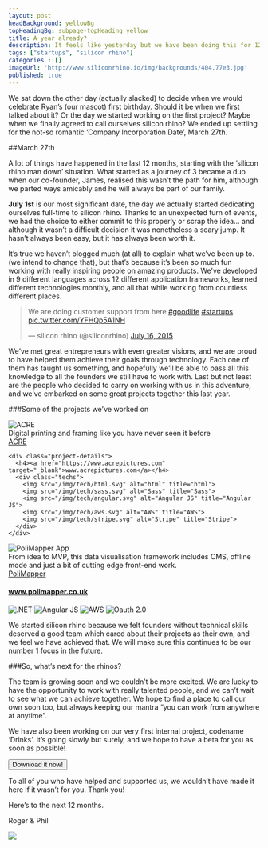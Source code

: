 ```yaml
---
layout: post
headBackground: yellowBg
topHeadingBg: subpage-topHeading yellow
title: A year already?
description: It feels like yesterday but we have been doing this for 12 months..
tags: ["startups", "silicon rhino"]
categories : []
imageUrl: 'http://www.siliconrhino.io/img/backgrounds/404.77e3.jpg'
published: true
---
```


We sat down the other day (actually slacked) to decide when we would celebrate Ryan’s (our mascot) first birthday. Should it be when we first talked about it? Or the day we started working on the first project? Maybe when we finally agreed to call ourselves silicon rhino? We ended up settling for the not-so romantic ‘Company Incorporation Date’, March 27th. 

<div class="bottom-border yellow"></div>
##March 27th
<div class="bottom-border yellow"></div>

A lot of things have happened in the last 12 months, starting with the ‘silicon rhino man down’ situation. What started as a journey of 3 became a duo when our co-founder, James, realised this wasn’t the path for him, although we parted ways amicably and he will always be part of our family.

**July 1st** is our most significant date, the day we actually started dedicating ourselves full-time to silicon rhino. Thanks to an unexpected turn of events,  we had the choice to either commit to this properly or scrap the idea… and although it wasn’t a difficult decision it was nonetheless a scary jump. It hasn’t always been easy, but it has always been worth it.

It’s true we haven’t blogged much (at all) to explain what we’ve been up to. (we intend to change that), but that’s because it’s been so much fun working with really inspiring people on amazing products. We’ve developed in 9 different languages across 12 different application frameworks, learned different technologies monthly, and all that while working from countless different places.

<blockquote class="twitter-tweet" data-lang="en"><p lang="en" dir="ltr">We are doing customer support from here <a href="https://twitter.com/hashtag/goodlife?src=hash">#goodlife</a> <a href="https://twitter.com/hashtag/startups?src=hash">#startups</a> <a href="http://t.co/YFHQp5A1NH">pic.twitter.com/YFHQp5A1NH</a></p>&mdash; silicon rhino (@siliconrhino) <a href="https://twitter.com/siliconrhino/status/621661438994726912">July 16, 2015</a></blockquote>

<!-- ![My helpful screenshot](/img/backgrounds/macbookwankers.jpg) -->

We’ve met great entrepreneurs with even greater visions, and we are proud to have helped them achieve their goals through technology. Each one of them has taught us something, and hopefully we’ll be able to pass all this knowledge to all the founders we still have to work with. Last but not least are the people who decided to carry on working with us in this adventure, and we’ve embarked on some great projects together this last year.

###Some of the projects we've worked on

<section class="projects-blog">
  <div class="container">
  <div class="col-sm-4 col-md-4 project">
  <div class="box blue-border">
      <img class="project-image" src="/img/projects/acre-gray.png" alt="ACRE" title="ACRE">
      <div class="overbox blue">
      <div class="tagline overtext">Digital printing and framing like you have never seen it before</div>
      </div>
    </div>
    <label class="blue-border"><a href="https://www.acrepictures.com" target="_blank">ACRE</a></label>
    
    <div class="project-details">
      <h4><a href="https://www.acrepictures.com" target="_blank">www.acrepictures.com</a></h4>
      <div class="techs">
        <img src="/img/tech/html.svg" alt="html" title="html">
        <img src="/img/tech/sass.svg" alt="Sass" title="Sass">
        <img src="/img/tech/angular.svg" alt="Angular JS" title="Angular JS">
        <img src="/img/tech/aws.svg" alt="AWS" title="AWS">
        <img src="/img/tech/stripe.svg" alt="Stripe" title="Stripe">
      </div> 
    </div> 
  </div>
  <div class="col-sm-4 col-md-4 project">
    <div class="box yellow-border">
        <img class="project-image polimapper" src="/img/projects/polimapper-gray-s.png" alt="PoliMapper App" title="PoliMapper App">
        <div class="overbox yellow">
      <div class="tagline overtext">From idea to MVP, this data visualisation framework includes CMS, offline mode and just a bit of cutting edge front-end work.</div>
      </div>
    </div>
     <label class="yellow-border"><a href="http://www.polimapper.co.uk/" target="_blank">PoliMapper</a></label>
    <div class="project-details">
      <h4><a href="http://www.polimapper.co.uk/" target="_blank">www.polimapper.co.uk</a></h4>
      <div class="techs">
        <img src="/img/tech/net.svg" alt=".NET" title=".NET">
        <img src="/img/tech/angular.svg" alt="Angular JS" title="Angular JS">
        <img src="/img/tech/aws.svg" alt="AWS" title="AWS">
        <img src="/img/tech/oauth.svg" alt="Oauth 2.0" title="Oauth 2.0">
      </div>
    </div>
  </div>
</div>
</section>

We started silicon rhino because we felt founders without technical skills deserved a good team which cared about their projects as their own, and we feel we have achieved that. We will make sure this continues to be our number 1  focus in the future.

###So, what’s next for the rhinos?

The team is growing soon and we couldn’t be more excited. We are lucky to have the opportunity to work with really talented people, and we can’t wait to see what we can achieve together. We hope to find a place to call our own soon too, but always keeping our mantra “you can work from anywhere at anytime”.


We have also been working on our very first internal project, codename ‘Drinks’. It’s going slowly but surely, and we hope to have a beta for you as soon as possible!

<div class="button-wrap"><button type="btn" class="join-waitlist">Download it now!</button></div>

To all of you who have helped and supported us, we wouldn’t have made it here if it wasn’t for you. Thank you!

Here’s to the next 12 months.

Roger & Phil


<img class="cheers-gif" src="http://media0.giphy.com/media/GCLlQnV7wzKLu/giphy.gif"/>


<!-- [get the PDF]({{ site.url }}/assets/mydoc.pdf). -->
